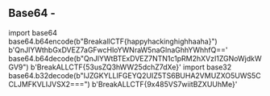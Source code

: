 ## Base64 -
import base64
base64.b64encode(b"BreakallCTF{happyhackinghighhaaha}")
b'QnJlYWthbGxDVEZ7aGFwcHloYWNraW5naGlnaGhhYWhhfQ=='
base64.b64decode(b"QnJlYWtBTExDVEZ7NTN1c1pRM2hXVzI1ZGNoWjdkWGV9")
b'BreakALLCTF{53usZQ3hWW25dchZ7dXe}'
import base32
base64.b32decode(b"IJZGKYLLIFGEYQ2UIZ5TS6BUHA2VMUZXO5UWS5CCLJMFKVLIJVSX2===")
b'BreakALLCTF{9x485VS7wiitBZXUUhMe}'





